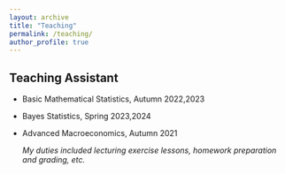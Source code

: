 ```yaml
---
layout: archive
title: "Teaching"
permalink: /teaching/
author_profile: true
---
```


Teaching Assistant
------
* Basic Mathematical Statistics, Autumn 2022,2023
* Bayes Statistics, Spring 2023,2024
* Advanced Macroeconomics, Autumn 2021

    *My duties included lecturing exercise lessons, homework preparation and grading, etc.*
